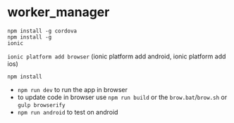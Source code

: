 # worker_manager

<code>npm install -g cordova</code> </br>
<code>npm install -g ionic</code>

<code>ionic platform add browser</code>
(ionic platform add android, ionic platform add ios)

<code>npm install</code>

<ul>
<li><code>npm run dev</code> to run the app in browser</li>
<li>to update code in browser use <code>npm run build</code> or the <code>brow.bat</code>/<code>brow.sh</code> or <code>gulp browserify</code></li>
<li><code>npm run android</code> to test on android</li>

